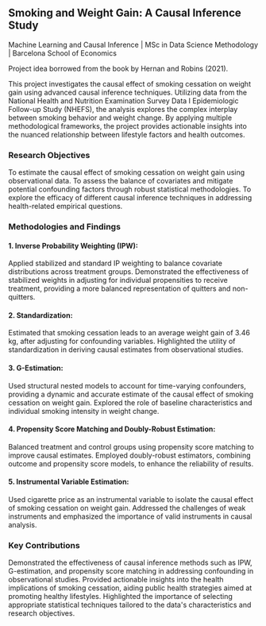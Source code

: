 ## Smoking and Weight Gain: A Causal Inference Study
Machine Learning and Causal Inference | MSc in Data Science Methodology | Barcelona School of Economics

Project idea borrowed from the book by Hernan and Robins (2021).

This project investigates the causal effect of smoking cessation on weight gain using advanced causal inference techniques. Utilizing data from the National Health and Nutrition Examination Survey Data I Epidemiologic Follow-up Study (NHEFS), the analysis explores the complex interplay between smoking behavior and weight change. By applying multiple methodological frameworks, the project provides actionable insights into the nuanced relationship between lifestyle factors and health outcomes.

### Research Objectives
To estimate the causal effect of smoking cessation on weight gain using observational data.
To assess the balance of covariates and mitigate potential confounding factors through robust statistical methodologies.
To explore the efficacy of different causal inference techniques in addressing health-related empirical questions.

### Methodologies and Findings
#### 1. Inverse Probability Weighting (IPW):
Applied stabilized and standard IP weighting to balance covariate distributions across treatment groups.
Demonstrated the effectiveness of stabilized weights in adjusting for individual propensities to receive treatment, providing a more balanced representation of quitters and non-quitters.

#### 2. Standardization:
Estimated that smoking cessation leads to an average weight gain of 3.46 kg, after adjusting for confounding variables.
Highlighted the utility of standardization in deriving causal estimates from observational studies.

#### 3. G-Estimation:
Used structural nested models to account for time-varying confounders, providing a dynamic and accurate estimate of the causal effect of smoking cessation on weight gain.
Explored the role of baseline characteristics and individual smoking intensity in weight change.

#### 4. Propensity Score Matching and Doubly-Robust Estimation:
Balanced treatment and control groups using propensity score matching to improve causal estimates.
Employed doubly-robust estimators, combining outcome and propensity score models, to enhance the reliability of results.

#### 5. Instrumental Variable Estimation:
Used cigarette price as an instrumental variable to isolate the causal effect of smoking cessation on weight gain.
Addressed the challenges of weak instruments and emphasized the importance of valid instruments in causal analysis.

### Key Contributions
Demonstrated the effectiveness of causal inference methods such as IPW, G-estimation, and propensity score matching in addressing confounding in observational studies.
Provided actionable insights into the health implications of smoking cessation, aiding public health strategies aimed at promoting healthy lifestyles.
Highlighted the importance of selecting appropriate statistical techniques tailored to the data's characteristics and research objectives.

